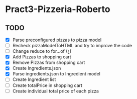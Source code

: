 # Pract3-Pizzeria-Roberto

## TODO

- [x] Parse preconfigured pizzas to pizza model
- [ ] Recheck pizzaModelToHTML and try to improve the code
- [ ] Change reduce to for...of (¿)
- [x] Add Pizzas to shopping cart
- [x] Remove Pizzas from shopping cart
- [x] Create Ingredients.json
- [x] Parse ingredients.json to Ingredient model
- [ ] Create Ingredient list
- [ ] Create totalPrice in shopping cart
- [ ] Create individual total price of each pizza
